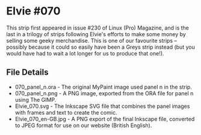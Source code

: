 Elvie #070
==========
This strip first appeared in issue #230 of Linux (Pro) Magazine, and is the last in a trilogy of strips following
Elvie's efforts to make some money by selling some geeky merchandise. This is one of our favourite strips – possibly because it could so easily have been a Greys strip instead (but you would have had to wait a lot longer for us to produce that one!).


File Details
------------
* 070_panel_n.ora     - The original MyPaint image used panel n in the strip.
* 070_panel_n.png     - A PNG image, exported from the ORA file for panel n using The GIMP.
* Elvie_070.svg       - The Inkscape SVG file that combines the panel images with frames and text to create the comic.
* Elvie_070_en-GB.jpg - A PNG export of the final Inkscape file, converted to JPEG format for use on our website (British English).

